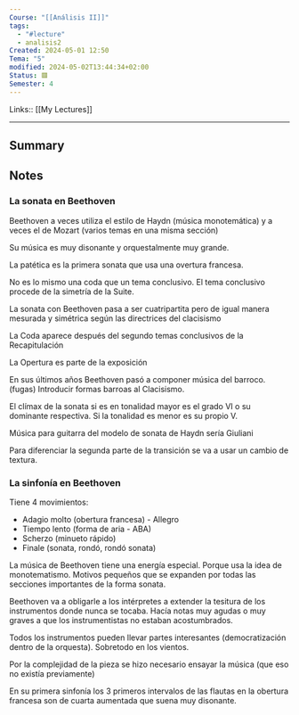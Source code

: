 ```yaml
---
Course: "[[Análisis II]]"
tags:
  - "#lecture"
  - analisis2
Created: 2024-05-01 12:50
Tema: "5"
modified: 2024-05-02T13:44:34+02:00
Status: 🟥
Semester: 4
---
```

Links:: [[My Lectures]]
___

## Summary

## Notes

### La sonata en Beethoven

Beethoven a veces utiliza el estilo de Haydn (música monotemática) y a veces el de Mozart (varios temas en una misma sección)

Su música es muy disonante y orquestalmente muy grande.

La patética es la primera sonata que usa una overtura francesa.

No es lo mismo una coda que un tema conclusivo. El tema conclusivo procede de la simetría de la Suite.

La sonata con Beethoven pasa a ser cuatripartita pero de igual manera mesurada y simétrica según las directrices del clacisismo

La Coda aparece después del segundo temas conclusivos de la Recapitulación

La Opertura es parte de la exposición

En sus últimos años Beethoven pasó a componer música del barroco. (fugas) Introducir formas barroas al Clacisismo.

El clímax de la sonata si es en tonalidad mayor es el grado VI o su dominante respectiva. Si la tonalidad es menor es su propio V.

Música para guitarra del modelo de sonata de Haydn sería Giuliani

Para diferenciar la segunda parte de la transición se va a usar un cambio de textura.

### La sinfonía en Beethoven

Tiene 4 movimientos:
- Adagio molto (obertura francesa) - Allegro
- Tiempo lento (forma de aria - ABA)
- Scherzo (minueto rápido)
- Finale (sonata, rondó, rondó sonata)

La música de Beethoven tiene una energía especial. Porque usa la idea de monotematismo. Motivos pequeños que se expanden por todas las secciones importantes de la forma sonata.

Beethoven va a obligarle a los intérpretes a extender la tesitura de los instrumentos donde nunca se tocaba. Hacía notas muy agudas o muy graves a que los instrumentistas no estaban acostumbrados.

Todos los instrumentos pueden llevar partes interesantes (democratización dentro de la orquesta). Sobretodo en los vientos.

Por la complejidad de la pieza se hizo necesario ensayar la música (que eso no existía previamente)

En su primera sinfonía los 3 primeros intervalos de las flautas en la obertura francesa son de cuarta aumentada que suena muy disonante.



